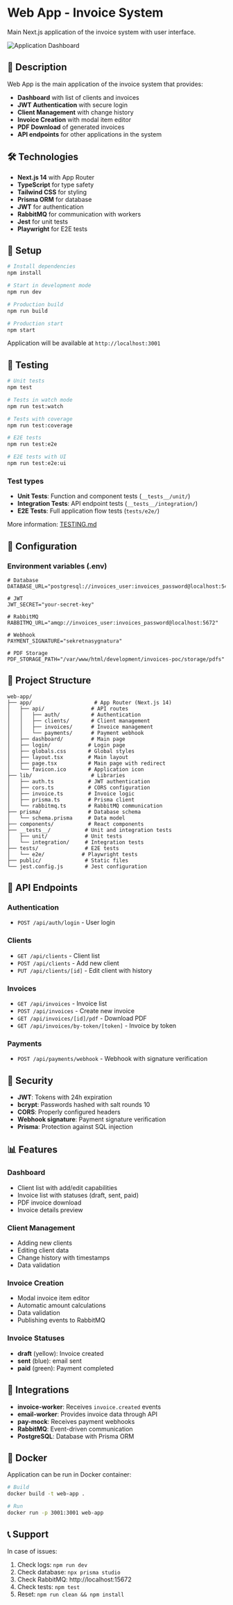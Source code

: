 # Web App - Invoice System

Main Next.js application of the invoice system with user interface.

![Application Dashboard](../../assets/screen.png)

## 🚀 Description

Web App is the main application of the invoice system that provides:
- **Dashboard** with list of clients and invoices
- **JWT Authentication** with secure login
- **Client Management** with change history
- **Invoice Creation** with modal item editor
- **PDF Download** of generated invoices
- **API endpoints** for other applications in the system

## 🛠️ Technologies

- **Next.js 14** with App Router
- **TypeScript** for type safety
- **Tailwind CSS** for styling
- **Prisma ORM** for database
- **JWT** for authentication
- **RabbitMQ** for communication with workers
- **Jest** for unit tests
- **Playwright** for E2E tests

## 🚀 Setup

```bash
# Install dependencies
npm install

# Start in development mode
npm run dev

# Production build
npm run build

# Production start
npm start
```

Application will be available at `http://localhost:3001`

## 🧪 Testing

```bash
# Unit tests
npm test

# Tests in watch mode
npm run test:watch

# Tests with coverage
npm run test:coverage

# E2E tests
npm run test:e2e

# E2E tests with UI
npm run test:e2e:ui
```

### Test types
- **Unit Tests**: Function and component tests (`__tests__/unit/`)
- **Integration Tests**: API endpoint tests (`__tests__/integration/`)
- **E2E Tests**: Full application flow tests (`tests/e2e/`)

More information: [TESTING.md](./TESTING.md)

## 🔧 Configuration

### Environment variables (.env)
```env
# Database
DATABASE_URL="postgresql://invoices_user:invoices_password@localhost:5433/invoices_db"

# JWT
JWT_SECRET="your-secret-key"

# RabbitMQ
RABBITMQ_URL="amqp://invoices_user:invoices_password@localhost:5672"

# Webhook
PAYMENT_SIGNATURE="sekretnasygnatura"

# PDF Storage
PDF_STORAGE_PATH="/var/www/html/development/invoices-poc/storage/pdfs"
```

## 📁 Project Structure

```
web-app/
├── app/                    # App Router (Next.js 14)
│   ├── api/               # API routes
│   │   ├── auth/          # Authentication
│   │   ├── clients/       # Client management
│   │   ├── invoices/      # Invoice management
│   │   └── payments/      # Payment webhook
│   ├── dashboard/         # Main page
│   ├── login/            # Login page
│   ├── globals.css       # Global styles
│   ├── layout.tsx        # Main layout
│   ├── page.tsx          # Main page with redirect
│   └── favicon.ico       # Application icon
├── lib/                   # Libraries
│   ├── auth.ts           # JWT authentication
│   ├── cors.ts           # CORS configuration
│   ├── invoice.ts        # Invoice logic
│   ├── prisma.ts         # Prisma client
│   └── rabbitmq.ts       # RabbitMQ communication
├── prisma/               # Database schema
│   └── schema.prisma     # Data model
├── components/           # React components
├── __tests__/           # Unit and integration tests
│   ├── unit/            # Unit tests
│   └── integration/     # Integration tests
├── tests/               # E2E tests
│   └── e2e/            # Playwright tests
├── public/              # Static files
└── jest.config.js       # Jest configuration
```

## 🔄 API Endpoints

### Authentication
- `POST /api/auth/login` - User login

### Clients
- `GET /api/clients` - Client list
- `POST /api/clients` - Add new client
- `PUT /api/clients/[id]` - Edit client with history

### Invoices
- `GET /api/invoices` - Invoice list
- `POST /api/invoices` - Create new invoice
- `GET /api/invoices/[id]/pdf` - Download PDF
- `GET /api/invoices/by-token/[token]` - Invoice by token

### Payments
- `POST /api/payments/webhook` - Webhook with signature verification

## 🔐 Security

- **JWT**: Tokens with 24h expiration
- **bcrypt**: Passwords hashed with salt rounds 10
- **CORS**: Properly configured headers
- **Webhook signature**: Payment signature verification
- **Prisma**: Protection against SQL injection

## 📊 Features

### Dashboard
- Client list with add/edit capabilities
- Invoice list with statuses (draft, sent, paid)
- PDF invoice download
- Invoice details preview

### Client Management
- Adding new clients
- Editing client data
- Change history with timestamps
- Data validation

### Invoice Creation
- Modal invoice item editor
- Automatic amount calculations
- Data validation
- Publishing events to RabbitMQ

### Invoice Statuses
- **draft** (yellow): Invoice created
- **sent** (blue): email sent
- **paid** (green): Payment completed

## 🔗 Integrations

- **invoice-worker**: Receives `invoice.created` events
- **email-worker**: Provides invoice data through API
- **pay-mock**: Receives payment webhooks
- **RabbitMQ**: Event-driven communication
- **PostgreSQL**: Database with Prisma ORM

## 🐳 Docker

Application can be run in Docker container:

```bash
# Build
docker build -t web-app .

# Run
docker run -p 3001:3001 web-app
```

## 📞 Support

In case of issues:
1. Check logs: `npm run dev`
2. Check database: `npx prisma studio`
3. Check RabbitMQ: http://localhost:15672
4. Check tests: `npm test`
5. Reset: `npm run clean && npm install`
